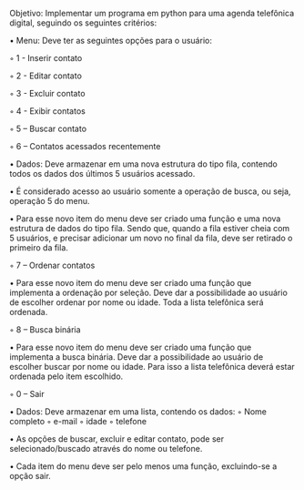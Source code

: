 Objetivo: Implementar um programa em python para uma agenda telefônica digital, seguindo os seguintes critérios:

• Menu: Deve ter as seguintes opções para o usuário:

◦ 1 - Inserir contato

◦ 2 - Editar contato

◦ 3 - Excluir contato

◦ 4 - Exibir contatos

◦ 5 – Buscar contato

◦ 6 – Contatos acessados recentemente

• Dados: Deve armazenar em uma nova estrutura do tipo fila, contendo
todos os dados dos últimos 5 usuários acessado.

• É considerado acesso ao usuário somente a operação de busca, ou seja,
operação 5 do menu.

• Para esse novo item do menu deve ser criado uma função e uma nova
estrutura de dados do tipo fila. Sendo que, quando a fila estiver cheia
com 5 usuários, e precisar adicionar um novo no final da fila, deve ser
retirado o primeiro da fila.

◦ 7 – Ordenar contatos

• Para esse novo item do menu deve ser criado uma função que
implementa a ordenação por seleção. Deve dar a possibilidade ao
usuário de escolher ordenar por nome ou idade. Toda a lista telefônica
será ordenada.

◦ 8 – Busca binária

• Para esse novo item do menu deve ser criado uma função que
implementa a busca binária. Deve dar a possibilidade ao usuário de
escolher buscar por nome ou idade. Para isso a lista telefônica deverá
estar ordenada pelo item escolhido.

◦ 0 – Sair

• Dados: Deve armazenar em uma lista, contendo os dados:
◦ Nome completo
◦ e-mail
◦ idade
◦ telefone

• As opções de buscar, excluir e editar contato, pode ser selecionado/buscado através do nome ou telefone.

• Cada item do menu deve ser pelo menos uma função, excluindo-se a opção sair.